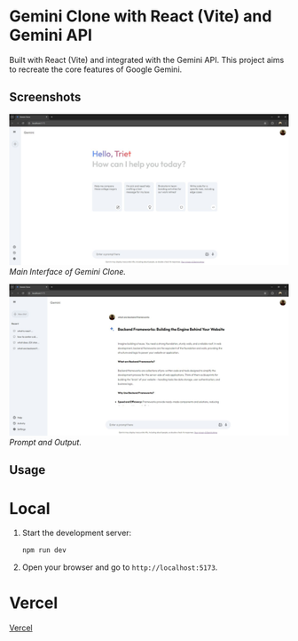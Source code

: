 # Gemini Clone with React (Vite) and Gemini API

Built with React (Vite) and integrated with the Gemini API. This project aims to recreate the core features of Google Gemini.

## Screenshots

![Screenshot 1](/screenshots/front-page.JPG)
*Main Interface of Gemini Clone.*

![Screenshot 2](screenshots/front-page-msg.JPG)
*Prompt and Output.*


## Usage
# Local
1. Start the development server:
    ```sh
    npm run dev
    ```
2. Open your browser and go to `http://localhost:5173`.
# Vercel
[Vercel](https://gemini-clone-kappa-seven.vercel.app/)

